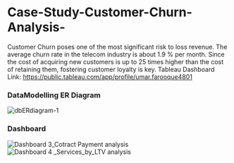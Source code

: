 # Case-Study-Customer-Churn-Analysis-

Customer Churn poses one of the most significant risk to loss revenue. The average churn rate in the telecom industry is about 1.9 % per month.
Since the cost of acquiring new customers is up to 25 times higher than the cost of retaining them, fostering customer loyalty is key.
Tableau Dashboard Link: https://public.tableau.com/app/profile/umar.farooque4801 
### DataModelling ER Diagram
![dbERdiagram-1](https://github.com/makeitlearnML/Case-Study-Customer-Churn-Analysis-/assets/111907403/a231711f-ea00-4959-888c-9fc1e93ae661)

### Dashboard
![Dashboard 3_Cotract   Payment analysis](https://user-images.githubusercontent.com/111907403/205430726-5b54dcdd-13aa-45a0-94ee-934dae687999.png)
![Dashboard 4 _Services_by_LTV analysis](https://user-images.githubusercontent.com/111907403/205430632-e12f8364-ca24-4a69-9d10-9ffc8c8bd496.png)
